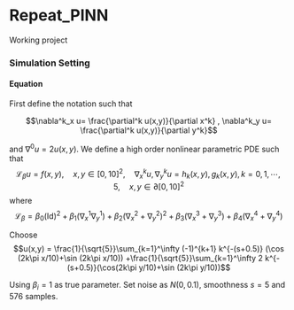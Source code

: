 # Repeat_PINN
Working project


### Simulation Setting

#### Equation
First define the notation such that

$$\nabla^k_x u= \frac{\partial^k u(x,y)}{\partial x^k} , \nabla^k_y u= \frac{\partial^k u(x,y)}{\partial y^k}$$

and $\nabla^0 u = 2u(x,y)$. We define a high order nonlinear parametric PDE such that
$$
   \mathcal{L}_\beta u= f(x,y) ,\quad x,y \in [0,10]^2,\quad \nabla_x^{k}u,\nabla_y^ku= h_k(x,y),g_k(x,y),k=0,1,\cdots,5,\quad x,y\in \partial[0,10]^2
$$
where 
$$
    \mathcal{L}_\beta =\beta_0 (\text{Id})^2+ \beta_1 (\nabla_x^1 \nabla^1_y) + \beta_2(\nabla_x^2+\nabla_y^2)^2+ \beta_3(\nabla_x^3+\nabla_y^3)+\beta_4(\nabla_x^4+\nabla_y^4)
$$

Choose 
$$u(x,y) = \frac{1}{\sqrt{5}}\sum_{k=1}^\infty (-1)^{k+1} k^{-(s+0.5)} (\cos (2k\pi x/10)+\sin (2k\pi x/10)) +\frac{1}{\sqrt{5}}\sum_{k=1}^\infty 2 k^{-(s+0.5)}(\cos(2k\pi y/10)+\sin (2k\pi y/10))$$

Using $\beta_i = 1$ as true parameter. Set noise as $N(0,0.1)$, smoothness $s=5$ and $576$ samples. 
